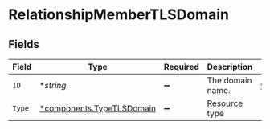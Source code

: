 # RelationshipMemberTLSDomain


## Fields

| Field                                                             | Type                                                              | Required                                                          | Description                                                       | Example                                                           |
| ----------------------------------------------------------------- | ----------------------------------------------------------------- | ----------------------------------------------------------------- | ----------------------------------------------------------------- | ----------------------------------------------------------------- |
| `ID`                                                              | **string*                                                         | :heavy_minus_sign:                                                | The domain name.                                                  | www.example.com                                                   |
| `Type`                                                            | [*components.TypeTLSDomain](../../models/shared/typetlsdomain.md) | :heavy_minus_sign:                                                | Resource type                                                     |                                                                   |